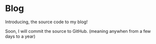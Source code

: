 Blog
====
Introducing, the source code to my blog!

Soon, I will commit the source to GitHub.
(meaning anywhen from a few days to a year)
